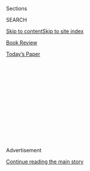 <div id="app">

<div>

<div>

<div>

<div class="NYTAppHideMasthead css-1q2w90k e1suatyy0">

<div class="section css-ui9rw0 e1suatyy2">

<div class="css-eph4ug er09x8g0">

<div class="css-6n7j50">

</div>

<span class="css-1dv1kvn">Sections</span>

<div class="css-10488qs">

<span class="css-1dv1kvn">SEARCH</span>

</div>

[Skip to content](#site-content)[Skip to site index](#site-index)

</div>

<div id="masthead-section-label" class="css-1wr3we4 eaxe0e00">

[Book
Review](https://www.nytimes.com/section/books/review)

</div>

<div class="css-10698na e1huz5gh0">

</div>

</div>

<div id="masthead-bar-one" class="section hasLinks css-15hmgas e1csuq9d3">

<div class="css-uqyvli e1csuq9d0">

</div>

<div class="css-1uqjmks e1csuq9d1">

</div>

<div class="css-9e9ivx">

[](https://myaccount.nytimes.com/auth/login?response_type=cookie&client_id=vi)

</div>

<div class="css-1bvtpon e1csuq9d2">

[Today’s
Paper](https://www.nytimes.com/section/todayspaper)

</div>

</div>

</div>

</div>

<div data-aria-hidden="false">

<div id="site-content" data-role="main">

<div>

<div class="css-1aor85t" style="opacity:0.000000001;z-index:-1;visibility:hidden">

<div class="css-1hqnpie">

<div class="css-epjblv">

<span class="css-17xtcya">[Book
Review](/section/books/review)</span><span class="css-x15j1o">|</span><span class="css-fwqvlz">Anne
Tyler Is Back, Scrutinizing an Inscrutable Man in
Chaos</span>

</div>

<div class="css-k008qs">

<div class="css-1iwv8en">

<span class="css-18z7m18"></span>

<div>

</div>

</div>

<span class="css-1n6z4y">https://nyti.ms/2xXj4JO</span>

<div class="css-1705lsu">

<div class="css-4xjgmj">

<div class="css-4skfbu" data-role="toolbar" data-aria-label="Social Media Share buttons, Save button, and Comments Panel with current comment count" data-testid="share-tools">

  - 
  - 
  - 
  - 
    
    <div class="css-6n7j50">
    
    </div>

  - 

</div>

</div>

</div>

</div>

</div>

</div>

<div id="NYT_TOP_BANNER_REGION" class="css-13pd83m">

</div>

<div id="top-wrapper" class="css-1sy8kpn">

<div id="top-slug" class="css-l9onyx">

Advertisement

</div>

[Continue reading the main
story](#after-top)

<div class="ad top-wrapper" style="text-align:center;height:100%;display:block;min-height:250px">

<div id="top" class="place-ad" data-position="top" data-size-key="top">

</div>

</div>

<div id="after-top">

</div>

</div>

<div id="sponsor-wrapper" class="css-1hyfx7x">

<div id="sponsor-slug" class="css-19vbshk">

Supported by

</div>

[Continue reading the main
story](#after-sponsor)

<div id="sponsor" class="ad sponsor-wrapper" style="text-align:center;height:100%;display:block">

</div>

<div id="after-sponsor">

</div>

</div>

Fiction

<div class="css-1vkm6nb ehdk2mb0">

# Anne Tyler Is Back, Scrutinizing an Inscrutable Man in Chaos

</div>

<div class="css-79elbk" data-testid="photoviewer-wrapper">

<div class="css-z3e15g" data-testid="photoviewer-wrapper-hidden">

</div>

<div class="css-1a48zt4 ehw59r15" data-testid="photoviewer-children">

![<span class="css-cnj6d5 e1z0qqy90" itemprop="copyrightHolder"><span class="css-1ly73wi e1tej78p0">Credit...</span><span><span>Seda
Demiriz</span></span></span>](https://static01.nyt.com/images/2020/05/10/books/review/10Bloom/10Bloom-articleLarge.jpg?quality=75&auto=webp&disable=upscale)

</div>

</div>

<div class="css-170u9t6">

<div class="css-u7fh8e">

<div class="css-79elbk">

Buy Book<span data-aria-hidden="true">
    ▾</span>

  - [Amazon](https://www.amazon.com/gp/search?index=books&tag=NYTBSREV-20&field-keywords=Redhead+by+the+Side+of+the+Road+Anne+Tyler)
  - [Apple
    Books](https://du-gae-books-dot-nyt-du-prd.appspot.com/buy?title=Redhead+by+the+Side+of+the+Road&author=Anne+Tyler)
  - [Barnes and
    Noble](https://www.anrdoezrs.net/click-7990613-11819508?url=https%3A%2F%2Fwww.barnesandnoble.com%2Fs%2FRedhead+by+the+Side+of+the+Road+Anne+Tyler)
  - [Books-A-Million](https://www.anrdoezrs.net/click-7990613-35140?url=https%3A%2F%2Fwww.booksamillion.com%2Fsearch%3Fquery%3DRedhead%2Bby%2Bthe%2BSide%2Bof%2Bthe%2BRoad%2BAnne%2BTyler)
  - [Bookshop](https://bookshop.org/books?keywords=Redhead+by+the+Side+of+the+Road)
  - [Indiebound](https://www.indiebound.org/search/book?searchfor=Redhead+by+the+Side+of+the+Road+Anne+Tyler&aff=NYT)

</div>

When you purchase an independently reviewed book through our site, we
earn an affiliate commission.

</div>

</div>

<div class="css-xt80pu e12qa4dv0">

<div class="css-18e8msd">

<div class="css-vp77d3 epjyd6m0">

<div class="css-1baulvz">

By <span class="css-1baulvz last-byline" itemprop="name">Amy
Bloom</span>

</div>

</div>

  - April 7,
    2020

  - 
    
    <div class="css-4xjgmj">
    
    <div class="css-d8bdto" data-role="toolbar" data-aria-label="Social Media Share buttons, Save button, and Comments Panel with current comment count" data-testid="share-tools">
    
      - 
      - 
      - 
      - 
        
        <div class="css-6n7j50">
        
        </div>
    
      - 
    
    </div>
    
    </div>

</div>

</div>

<div class="section meteredContent css-1r7ky0e" name="articleBody" itemprop="articleBody">

<div class="css-1fanzo5 StoryBodyCompanionColumn">

<div class="css-53u6y8">

Anne Tyler knows what she’s doing. She knows noisy, complaining, blaming
and manipulative siblings inside and out (and their offspring and all
those other people who get dragged in: babysitters, neighbors,
step-aunts), the chaotic reunions and holidays, marked by hilarious and
painful awkwardness, dotted with moments of grace, often offered by a
particularly graceless person.

[Anne
Tyler](https://www.nytimes.com/2018/07/05/books/anne-tyler-clock-dance.html)
knows the worn-out or angry or unappreciated mothers (and hard-working
older sisters and even the men who find themselves needing to step up to
that job), the marriages of miscommunication and dwindling returns, the
deeply unsatisfactory (and occasionally blessed) pasts and presents of
her own now-mythic
[Baltimore](https://www.nytimes.com/2019/03/22/t-magazine/baltimore-artists-art-culture.html),
which is nothing like “[The
Wire](https://www.nytimes.com/watching/recommendations/watching-tv-the-wire),”
nothing like the grit and murder of “[The
Keepers](https://www.nytimes.com/2017/05/18/arts/television/review-the-keepers-netflix.html),”
nothing like the political rough-and-tumble of Nancy[Pelosi’s
hometown](https://www.nytimes.com/2019/01/12/opinion/sunday/dowd-nancy-pelosi-donald-trump.html).
This Baltimore is singularly Anne Tyler’s
[spool](https://www.nytimes.com/2015/02/06/books/anne-tylers-20th-novel-a-spool-of-blue-thread.html),
[ladder](http://movies2.nytimes.com/books/98/04/19/specials/tyler-ladder.html)
and
[planet](https://archive.nytimes.com/www.nytimes.com/books/98/04/19/reviews/980419.19shieldt.html).
And Anne Tyler knows that memory is a powerhouse, a compass and also a
liar.

Micah Mortimer, a protagonist, not a hero, is familiar to readers of
Anne Tyler. He’s reasonably fit, knows how to cook a few things, washes
up after dinner and is cautious and steady, and awfully pleased with his
own caution and steadiness (he even calls upon the traffic gods to
admire his skillful parking and good manners on the highway). Tyler’s
protagonists are not the most exciting guys. They atone, they avoid.
They worry, they fear. They set themselves uninspiringly small tasks and
often fail. From “The [Accidental
Tourist](https://www.nytimes.com/1985/09/08/books/the-accidental-tourist.html)”
to “[Saint
Maybe](https://archive.nytimes.com/www.nytimes.com/books/98/04/19/specials/tyler-saint.html)”
to “[Noah’s
Compass](https://www.nytimes.com/2010/01/03/books/review/Harrison-t.html),”
they are passive, worried (or trying very hard not to worry),
cloistered, neither witty nor fun but not without humor. They, like
Micah, are clueless until something comes along (sometimes tragedy but
in Micah’s case, not quite) to wake them, shake them and transform them
just enough to bring about a wry (not always happy) and fulfilling
ending.

*\[ Read an excerpt from “*[*Redhead by the Side of the
Road.”*](https://www.nytimes.com/2020/04/07/books/review/redhead-by-the-side-of-the-road-by-anne-tyler-an-excerpt.html)*\]*

Micah is cocooned inside routine. When you meet his disorganized family,
you know why: a front hall with piles of sneakers atop pruning shears
and nail polish bottles, “noisy, unkempt merry people wearing wild
colors, dogs barking, baby crying, TV blaring, bowls of chips and dips
already savaged.” No one does the charms and horrors of family
gatherings better than Tyler. Micah also has a lovely girlfriend, a
sensible, kindhearted schoolteacher, Cass, and what she finds attractive
in Micah is not apparent to this reader. And even so, Tyler is too good
at what she does to let me dismiss Micah the way I want to. His barely
understood grief when he has caused Cass to break up with him, his
making a mess of his relationship with a young man who hopes Micah is
his long-lost father is visceral and moving.

</div>

</div>

<div class="css-1fanzo5 StoryBodyCompanionColumn">

<div class="css-53u6y8">

“You have to wonder what goes through the mind of such a man. Such a
narrow and limited man; so closed off. He has nothing to look forward
to, nothing to daydream about. He wakes on a Monday morning and the
light through the slit-eyed window is a bleak, hopeless gray and the
news on the clock radio is all unspeakably sad ... immigrant children
torn from their parents will never ever be the same, even if by some
unlikely chance they are reunited tomorrow. Micah hears all this dully.
It doesn’t surprise him.” Even when he moves into a predictable snit and
when I have despaired of his willful blindness and self-deception, Tyler
draws us to Micah — to the narrow shaft of light by which he begins to
see his own role in losing love.

Tyler has every gift a great novelist needs: intent observation, empathy
and language both direct and surprising. She has unembarrassed goodness
as well. In this time of snark, preening, sub-tweeting and the showy
torment of characters, we could use more Tyler.

</div>

</div>

</div>

<div>

</div>

<div>

</div>

<div>

</div>

<div>

<div id="bottom-wrapper" class="css-1ede5it">

<div id="bottom-slug" class="css-l9onyx">

Advertisement

</div>

[Continue reading the main
story](#after-bottom)

<div id="bottom" class="ad bottom-wrapper" style="text-align:center;height:100%;display:block;min-height:90px">

</div>

<div id="after-bottom">

</div>

</div>

</div>

</div>

</div>

## Site Index

<div>

</div>

## Site Information Navigation

  - [© <span>2020</span> <span>The New York Times
    Company</span>](https://help.nytimes.com/hc/en-us/articles/115014792127-Copyright-notice)

<!-- end list -->

  - [NYTCo](https://www.nytco.com/)
  - [Contact
    Us](https://help.nytimes.com/hc/en-us/articles/115015385887-Contact-Us)
  - [Work with us](https://www.nytco.com/careers/)
  - [Advertise](https://nytmediakit.com/)
  - [T Brand Studio](http://www.tbrandstudio.com/)
  - [Your Ad
    Choices](https://www.nytimes.com/privacy/cookie-policy#how-do-i-manage-trackers)
  - [Privacy](https://www.nytimes.com/privacy)
  - [Terms of
    Service](https://help.nytimes.com/hc/en-us/articles/115014893428-Terms-of-service)
  - [Terms of
    Sale](https://help.nytimes.com/hc/en-us/articles/115014893968-Terms-of-sale)
  - [Site
    Map](https://spiderbites.nytimes.com)
  - [Help](https://help.nytimes.com/hc/en-us)
  - [Subscriptions](https://www.nytimes.com/subscription?campaignId=37WXW)

</div>

</div>

</div>

</div>
